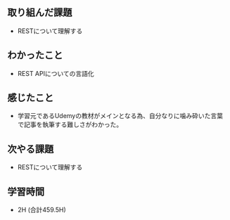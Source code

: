 ## 取り組んだ課題
- RESTについて理解する  
  
## わかったこと  
- REST APIについての言語化
  
## 感じたこと  
- 学習元であるUdemyの教材がメインとなる為、自分なりに噛み砕いた言葉で記事を執筆する難しさがわかった。

## 次やる課題  
- RESTについて理解する
  
## 学習時間  
- 2H (合計459.5H)
